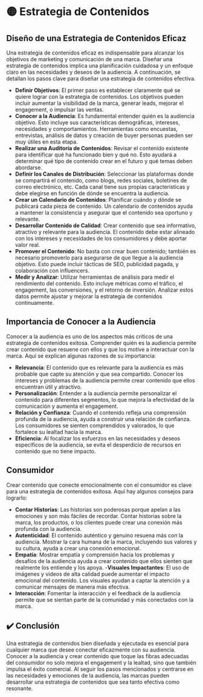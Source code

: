 # 🟡 Estrategia de Contenidos

## Diseño de una Estrategia de Contenidos Eficaz
Una estrategia de contenidos eficaz es indispensable para alcanzar los objetivos de marketing y comunicación de una marca. Diseñar una estrategia de contenidos implica una planificación cuidadosa y un enfoque claro en las necesidades y deseos de la audiencia. A continuación, se detallan los pasos clave para diseñar una estrategia de contenidos efectiva.

- **Definir Objetivos**: El primer paso es establecer claramente qué se quiere lograr con la estrategia de contenidos. Los objetivos pueden incluir aumentar la visibilidad de la marca, generar leads, mejorar el engagement, o impulsar las ventas.
- **Conocer a la Audiencia**: Es fundamental entender quién es la audiencia objetivo. Esto incluye sus características demográficas, intereses, necesidades y comportamientos. Herramientas como encuestas, entrevistas, análisis de datos y creación de buyer personas pueden ser muy útiles en esta etapa.
- **Realizar una Auditoría de Contenidos**: Revisar el contenido existente para identificar qué ha funcionado bien y qué no. Esto ayudará a determinar qué tipo de contenido crear en el futuro y qué temas deben abordarse.
- **Definir los Canales de Distribución**: Seleccionar las plataformas donde se compartirá el contenido, como blogs, redes sociales, boletines de correo electrónico, etc. Cada canal tiene sus propias características y debe elegirse en función de dónde se encuentra la audiencia.
- **Crear un Calendario de Contenidos**: Planificar cuándo y dónde se publicará cada pieza de contenido. Un calendario de contenidos ayuda a mantener la consistencia y asegurar que el contenido sea oportuno y relevante.
- **Desarrollar Contenido de Calidad**: Crear contenido que sea informativo, atractivo y relevante para la audiencia. El contenido debe estar alineado con los intereses y necesidades de los consumidores y debe aportar valor real.
- **Promover el Contenido**: No basta con crear buen contenido; también es necesario promoverlo para asegurarse de que llegue a la audiencia objetivo. Esto puede incluir tácticas de SEO, publicidad pagada, y colaboración con influencers.
- **Medir y Analizar**: Utilizar herramientas de análisis para medir el rendimiento del contenido. Esto incluye métricas como el tráfico, el engagement, las conversiones, y el retorno de inversión. Analizar estos datos permite ajustar y mejorar la estrategia de contenidos continuamente.

## Importancia de Conocer a la Audiencia
Conocer a la audiencia es uno de los aspectos más críticos de una estrategia de contenidos exitosa. Comprender quién es la audiencia permite crear contenido que resuene con ellos y que los motive a interactuar con la marca. Aquí se explican algunas razones de su importancia:
- **Relevancia**: El contenido que es relevante para la audiencia es más probable que capte su atención y que sea compartido. Conocer los intereses y problemas de la audiencia permite crear contenido que ellos encuentran útil y atractivo.
- **Personalización**: Entender a la audiencia permite personalizar el contenido para diferentes segmentos, lo que mejora la efectividad de la comunicación y aumenta el engagement.
- **Relación y Confianza**: Cuando el contenido refleja una comprensión profunda de la audiencia, ayuda a construir una relación de confianza. Los consumidores se sienten comprendidos y valorados, lo que fortalece su lealtad hacia la marca.
- **Eficiencia**: Al focalizar los esfuerzos en las necesidades y deseos específicos de la audiencia, se evita el desperdicio de recursos en contenido que no tiene impacto.

## Consumidor
Crear contenido que conecte emocionalmente con el consumidor es clave para una estrategia de contenidos exitosa. Aquí hay algunos consejos para lograrlo:
- **Contar Historias**: Las historias son poderosas porque apelan a las emociones y son más fáciles de recordar. Contar historias sobre la marca, los productos, o los clientes puede crear una conexión más profunda con la audiencia.
- **Autenticidad**: El contenido auténtico y genuino resuena más con la audiencia. Mostrar la cara humana de la marca, incluyendo sus valores y su cultura, ayuda a crear una conexión emocional.
- **Empatía**: Mostrar empatía y comprensión hacia los problemas y desafíos de la audiencia ayuda a crear contenido que ellos sienten que realmente los entiende y los apoya.
-**Visuales Impactantes**: El uso de imágenes y videos de alta calidad puede aumentar el impacto emocional del contenido. Los visuales ayudan a captar la atención y a comunicar mensajes de manera más efectiva.
- **Interacción**: Fomentar la interacción y el feedback de la audiencia permite que se sientan parte de la comunidad y más conectados con la marca.

## ✔️ Conclusión
Una estrategia de contenidos bien diseñada y ejecutada es esencial para cualquier marca que desee conectar eficazmente con su audiencia. Conocer a la audiencia y crear contenido que toque las fibras adecuadas del consumidor no solo mejora el engagement y la lealtad, sino que también impulsa el éxito comercial. Al seguir los pasos mencionados y centrarse en las necesidades y emociones de la audiencia, las marcas pueden desarrollar una estrategia de contenidos que sea tanto efectiva como resonante.